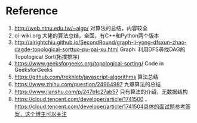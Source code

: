 # Reference

1. http://web.ntnu.edu.tw/~algo/ 对算法的总结，内容较全
2. oi-wiki.org 大佬的算法总结，全面，有C++和Python两个版本
3. http://alrightchiu.github.io/SecondRound/graph-li-yong-dfsxun-zhao-dagde-topological-sorttuo-pu-pai-xu.html Graph: 利用DFS尋找DAG的Topological Sort(拓撲排序)
4. https://www.geeksforgeeks.org/topological-sorting/ Code in GeeksforGeeks
5. https://github.com/trekhleb/javascript-algorithms 算法总结
6. https://www.zhihu.com/question/24964987 九章算法的总结
7. https://www.jianshu.com/p/247bfc27ab57 只有算法的介绍，无数据结构
8. https://cloud.tencent.com/developer/article/1741500 、 https://cloud.tencent.com/developer/article/1741504具体的面试题参考答案，这个博主可以关注